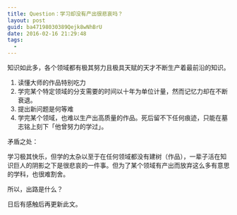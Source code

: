 ```yaml
---
title: Question：学习却没有产出很悲哀吗？
layout: post
guid: ba47198030389Qejk8wNhBrU
date: 2016-02-16 21:29:48
tags:
  - 
---
```


知识如此多，各个领域都有极其努力且极具天赋的天才不断生产着最前沿的知识。

1. 读懂大师的作品特别吃力
2. 学完某个特定领域的分支需要的时间以十年为单位计量，然而记忆力却在不断衰退。
3. 提出新问题是何等难
3. 学完某个领域，也难以生产出高质量的作品。死后留不下任何痕迹，只能在墓志铭上刻下「他曾努力的学过」。

矛盾之处：

学习极其快乐，但学的太杂以至于在任何领域都没有建树（作品），一辈子活在知识巨人的阴影之下是很悲哀的一件事。但为了某个领域有产出而放弃这么多有意思的学科，也很难割舍。

所以，出路是什么？

日后有感触后再更新此文。